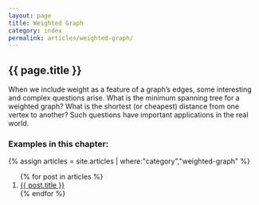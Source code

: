 ```yaml
---
layout: page
title: Weighted Graph
category: index
permalink: articles/weighted-graph/
---
```

    
## {{ page.title }}

When we include weight as a feature of a graph’s edges, some interesting and complex questions arise.
What is the minimum spanning tree for a weighted graph? 
What is the shortest (or cheapest) distance from one vertex to another?
Such questions have important applications in the real world.

### Examples in this chapter:

{% assign articles = site.articles | where:"category","weighted-graph" %}
<ol>
    {% for post in articles %}
      <li><a href="{{ post.url | prepend: site.baseurl }}">{{ post.title }}</a></li>
    {% endfor %}
</ol>